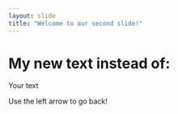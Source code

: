 ```yaml
---
layout: slide
title: "Welcome to our second slide!"
---
```

# My new text instead of: 

Your text

Use the left arrow to go back!
